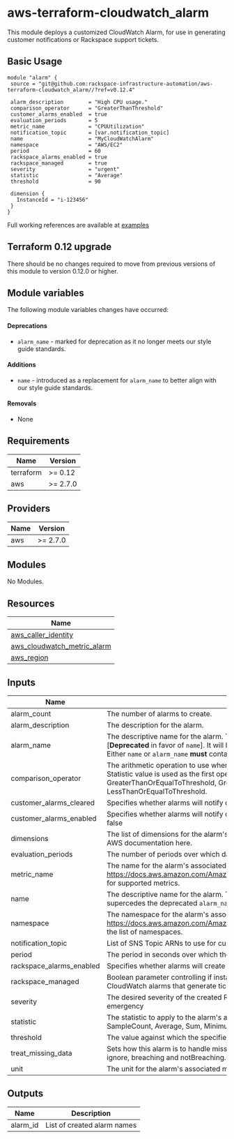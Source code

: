 # aws-terraform-cloudwatch\_alarm

This module deploys a customized CloudWatch Alarm, for use in generating customer notifications or Rackspace support tickets.

## Basic Usage

```HCL
module "alarm" {
 source = "git@github.com:rackspace-infrastructure-automation/aws-terraform-cloudwatch_alarm//?ref=v0.12.4"

 alarm_description        = "High CPU usage."
 comparison_operator      = "GreaterThanThreshold"
 customer_alarms_enabled  = true
 evaluation_periods       = 5
 metric_name              = "CPUUtilization"
 notification_topic       = [var.notification_topic]
 name                     = "MyCloudWatchAlarm"
 namespace                = "AWS/EC2"
 period                   = 60
 rackspace_alarms_enabled = true
 rackspace_managed        = true
 severity                 = "urgent"
 statistic                = "Average"
 threshold                = 90

 dimension {
   InstanceId = "i-123456"
 }
}
```

Full working references are available at [examples](examples)

## Terraform 0.12 upgrade

There should be no changes required to move from previous versions of this module to version 0.12.0 or higher.
## Module variables

The following module variables changes have occurred:

#### Deprecations
- `alarm_name` - marked for deprecation as it no longer meets our style guide standards.

#### Additions
- `name` - introduced as a replacement for `alarm_name` to better align with our style guide standards.

#### Removals
- None

## Requirements

| Name | Version |
|------|---------|
| terraform | >= 0.12 |
| aws | >= 2.7.0 |

## Providers

| Name | Version |
|------|---------|
| aws | >= 2.7.0 |

## Modules

No Modules.

## Resources

| Name |
|------|
| [aws_caller_identity](https://registry.terraform.io/providers/hashicorp/aws/2.7.0/docs/data-sources/caller_identity) |
| [aws_cloudwatch_metric_alarm](https://registry.terraform.io/providers/hashicorp/aws/2.7.0/docs/resources/cloudwatch_metric_alarm) |
| [aws_region](https://registry.terraform.io/providers/hashicorp/aws/2.7.0/docs/data-sources/region) |

## Inputs

| Name | Description | Type | Default | Required |
|------|-------------|------|---------|:--------:|
| alarm\_count | The number of alarms to create. | `number` | `1` | no |
| alarm\_description | The description for the alarm. | `string` | `""` | no |
| alarm\_name | The descriptive name for the alarm. This name must be unique within the user's AWS account. [**Deprecated** in favor of `name`]. It will be removed in future releases. `name` supercedes the `alarm_name`. Either `name` or `alarm_name` **must** contain a non-default value. | `string` | `""` | no |
| comparison\_operator | The arithmetic operation to use when comparing the specified Statistic and Threshold. The specified Statistic value is used as the first operand. Either of the following is supported: GreaterThanOrEqualToThreshold, GreaterThanThreshold, LessThanThreshold, LessThanOrEqualToThreshold. | `string` | n/a | yes |
| customer\_alarms\_cleared | Specifies whether alarms will notify customers when returning to an OK status. | `bool` | `false` | no |
| customer\_alarms\_enabled | Specifies whether alarms will notify customers.  Automatically enabled if rackspace\_managed is set to false | `bool` | `false` | no |
| dimensions | The list of dimensions for the alarm's associated metric. For the list of available dimensions see the AWS documentation here. | `list(map(string))` | n/a | yes |
| evaluation\_periods | The number of periods over which data is compared to the specified threshold. | `number` | n/a | yes |
| metric\_name | The name for the alarm's associated metric. See https://docs.aws.amazon.com/AmazonCloudWatch/latest/DeveloperGuide/CW_Support_For_AWS.html for supported metrics. | `string` | n/a | yes |
| name | The descriptive name for the alarm. This name must be unique within the user's AWS account. `name` supercedes the deprecated `alarm_name`. Either `name` or `alarm_name` **must** contain a non-default value. | `string` | `""` | no |
| namespace | The namespace for the alarm's associated metric. See https://docs.aws.amazon.com/AmazonCloudWatch/latest/DeveloperGuide/aws-namespaces.html for the list of namespaces. | `string` | n/a | yes |
| notification\_topic | List of SNS Topic ARNs to use for customer notifications. | `list(string)` | `[]` | no |
| period | The period in seconds over which the specified statistic is applied. | `number` | `60` | no |
| rackspace\_alarms\_enabled | Specifies whether alarms will create a Rackspace ticket.  Ignored if rackspace\_managed is set to false | `bool` | `false` | no |
| rackspace\_managed | Boolean parameter controlling if instance will be fully managed by Rackspace support teams, created CloudWatch alarms that generate tickets, and utilize Rackspace managed SSM documents. | `bool` | `true` | no |
| severity | The desired severity of the created Rackspace ticket.  Supported values include: standard, urgent, emergency | `string` | `"standard"` | no |
| statistic | The statistic to apply to the alarm's associated metric. Either of the following is supported: SampleCount, Average, Sum, Minimum, Maximum | `string` | `"Average"` | no |
| threshold | The value against which the specified statistic is compared. | `string` | n/a | yes |
| treat\_missing\_data | Sets how this alarm is to handle missing data points. The following values are supported: missing, ignore, breaching and notBreaching. Defaults to missing | `string` | `"missing"` | no |
| unit | The unit for the alarm's associated metric | `string` | `null` | no |

## Outputs

| Name | Description |
|------|-------------|
| alarm\_id | List of created alarm names |
